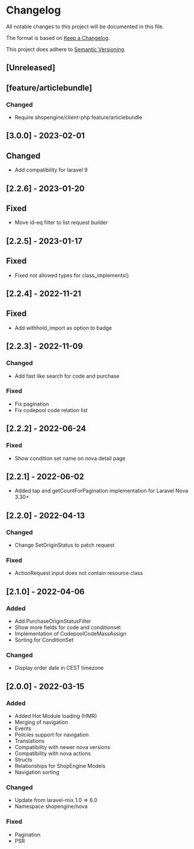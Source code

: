 # Changelog

All notable changes to this project will be documented in this file.

The format is based on [Keep a Changelog](https://keepachangelog.com/en/1.0.0/).

This project does adhere to [Semantic Versioning](https://semver.org/spec/v2.0.0.html).

## [Unreleased]
## [feature/articlebundle]
### Changed
- Require shopengine/client-php feature/articlebundle

## [3.0.0] - 2023-02-01
## Changed
- Add compatibility for laravel 9

## [2.2.6] - 2023-01-20
## Fixed
- Move id-eq filter to list request builder

## [2.2.5] - 2023-01-17
## Fixed
- Fixed not allowed types for class_implements()

## [2.2.4] - 2022-11-21
## Fixed
- Add withhold_import as option to badge

## [2.2.3] - 2022-11-09
### Changed
- Add fast like search for code and purchase
### Fixed
- Fix pagination
- Fix codepool code relation list

## [2.2.2] - 2022-06-24
### Fixed
- Show condition set name on nova detail page

## [2.2.1] - 2022-06-02
- Added tap and getCountForPagination implementation for Laravel Nova 3.30+

## [2.2.0] - 2022-04-13
### Changed
- Change SetOriginStatus to patch request
### Fixed
- ActionRequest input does not contain resource class

## [2.1.0] - 2022-04-06
### Added
- Add PurchaseOriginStatusFilter
- Show more fields for code and conditionset
- Implementation of CodepoolCodeMassAssign
- Sorting for ConditionSet
### Changed
- Display order date in CEST timezone

## [2.0.0] - 2022-03-15
### Added
- Added Hot Module loading (HMR)
- Merging of navigation
- Events
- Policies support for navigation
- Translations
- Compatibility with newer nova versions
- Compatibility with nova actions
- Structs
- Relationships for ShopEngine Models
- Navigation sorting
### Changed
- Update from laravel-mix 1.0 => 6.0
- Namespace shopengine/nova
### Fixed
- Pagination
- PSR
